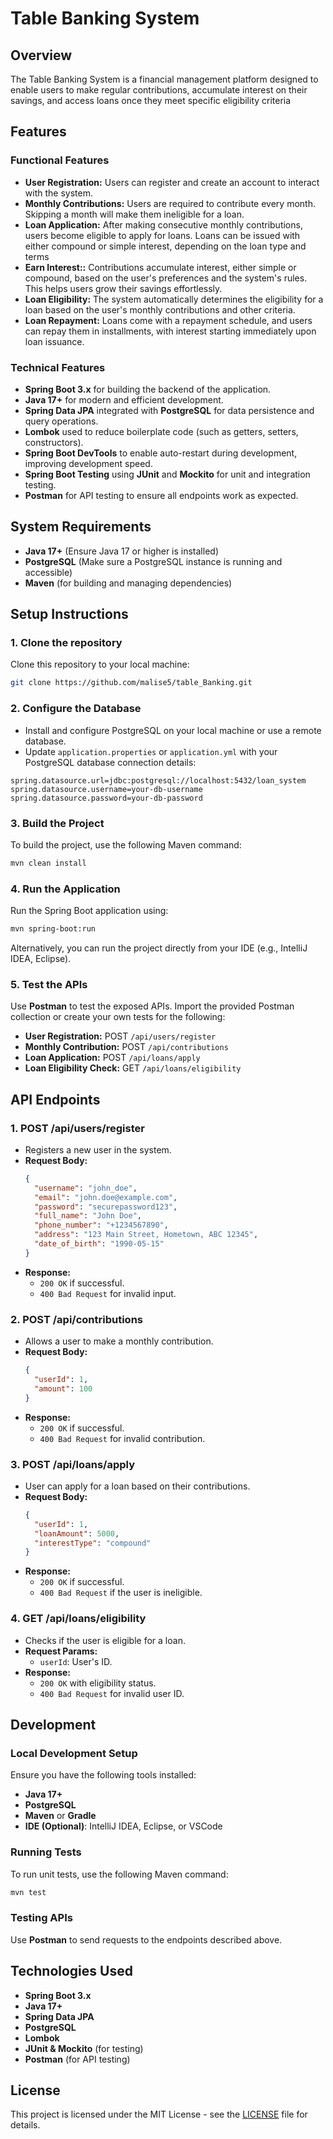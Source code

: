 
# Table Banking System

## Overview
The Table Banking System is a financial management platform designed to enable users to make regular contributions, accumulate interest on their savings, and access loans once they meet specific eligibility criteria

## Features

### Functional Features
- **User Registration:** Users can register and create an account to interact with the system.
- **Monthly Contributions:** Users are required to contribute every month. Skipping a month will make them ineligible for a loan.
- **Loan Application:** After making consecutive monthly contributions, users become eligible to apply for loans. Loans can be issued with either compound or simple interest, depending on the loan type and terms
- **Earn Interest::** Contributions accumulate interest, either simple or compound, based on the user's preferences and the system's rules. This helps users grow their savings effortlessly.
- **Loan Eligibility:** The system automatically determines the eligibility for a loan based on the user's monthly contributions and other criteria.
- **Loan Repayment:** Loans come with a repayment schedule, and users can repay them in installments, with interest starting immediately upon loan issuance.

### Technical Features
- **Spring Boot 3.x** for building the backend of the application.
- **Java 17+** for modern and efficient development.
- **Spring Data JPA** integrated with **PostgreSQL** for data persistence and query operations.
- **Lombok** used to reduce boilerplate code (such as getters, setters, constructors).
- **Spring Boot DevTools** to enable auto-restart during development, improving development speed.
- **Spring Boot Testing** using **JUnit** and **Mockito** for unit and integration testing.
- **Postman** for API testing to ensure all endpoints work as expected.

## System Requirements
- **Java 17+** (Ensure Java 17 or higher is installed)
- **PostgreSQL** (Make sure a PostgreSQL instance is running and accessible)
- **Maven**  (for building and managing dependencies)

## Setup Instructions

### 1. Clone the repository
Clone this repository to your local machine:

```bash
git clone https://github.com/malise5/table_Banking.git
```

### 2. Configure the Database
- Install and configure PostgreSQL on your local machine or use a remote database.
- Update `application.properties` or `application.yml` with your PostgreSQL database connection details:

```properties
spring.datasource.url=jdbc:postgresql://localhost:5432/loan_system
spring.datasource.username=your-db-username
spring.datasource.password=your-db-password
```

### 3. Build the Project
To build the project, use the following Maven command:

```bash
mvn clean install
```

### 4. Run the Application
Run the Spring Boot application using:

```bash
mvn spring-boot:run
```

Alternatively, you can run the project directly from your IDE (e.g., IntelliJ IDEA, Eclipse).

### 5. Test the APIs
Use **Postman** to test the exposed APIs. Import the provided Postman collection or create your own tests for the following:

- **User Registration:** POST `/api/users/register`
- **Monthly Contribution:** POST `/api/contributions`
- **Loan Application:** POST `/api/loans/apply`
- **Loan Eligibility Check:** GET `/api/loans/eligibility`

## API Endpoints

### 1. **POST /api/users/register**
- Registers a new user in the system.
- **Request Body:**
  ```json
  {
    "username": "john_doe",
    "email": "john.doe@example.com",
    "password": "securepassword123",
    "full_name": "John Doe",
    "phone_number": "+1234567890",
    "address": "123 Main Street, Hometown, ABC 12345",
    "date_of_birth": "1990-05-15"
  }
  ```
- **Response:**
  - `200 OK` if successful.
  - `400 Bad Request` for invalid input.

### 2. **POST /api/contributions**
- Allows a user to make a monthly contribution.
- **Request Body:**
  ```json
  {
    "userId": 1,
    "amount": 100
  }
  ```
- **Response:**
  - `200 OK` if successful.
  - `400 Bad Request` for invalid contribution.

### 3. **POST /api/loans/apply**
- User can apply for a loan based on their contributions.
- **Request Body:**
  ```json
  {
    "userId": 1,
    "loanAmount": 5000,
    "interestType": "compound"
  }
  ```
- **Response:**
  - `200 OK` if successful.
  - `400 Bad Request` if the user is ineligible.

### 4. **GET /api/loans/eligibility**
- Checks if the user is eligible for a loan.
- **Request Params:**
  - `userId`: User's ID.
- **Response:**
  - `200 OK` with eligibility status.
  - `400 Bad Request` for invalid user ID.

## Development

### Local Development Setup
Ensure you have the following tools installed:
- **Java 17+**
- **PostgreSQL**
- **Maven** or **Gradle**
- **IDE (Optional)**: IntelliJ IDEA, Eclipse, or VSCode

### Running Tests
To run unit tests, use the following Maven command:

```bash
mvn test
```

### Testing APIs
Use **Postman** to send requests to the endpoints described above.

## Technologies Used
- **Spring Boot 3.x**
- **Java 17+**
- **Spring Data JPA**
- **PostgreSQL**
- **Lombok**
- **JUnit & Mockito** (for testing)
- **Postman** (for API testing)

## License
This project is licensed under the MIT License - see the [LICENSE](LICENSE) file for details.
